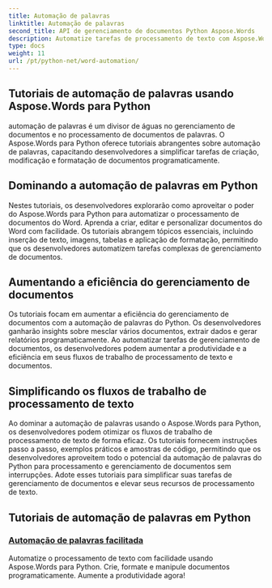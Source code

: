 ```yaml
---
title: Automação de palavras
linktitle: Automação de palavras
second_title: API de gerenciamento de documentos Python Aspose.Words
description: Automatize tarefas de processamento de texto com Aspose.Words para Python. Simplifique o gerenciamento de documentos e aumente a eficiência na automação de texto.
type: docs
weight: 11
url: /pt/python-net/word-automation/
---
```

## Tutoriais de automação de palavras usando Aspose.Words para Python

automação de palavras é um divisor de águas no gerenciamento de documentos e no processamento de documentos de palavras. O Aspose.Words para Python oferece tutoriais abrangentes sobre automação de palavras, capacitando desenvolvedores a simplificar tarefas de criação, modificação e formatação de documentos programaticamente.

## Dominando a automação de palavras em Python

Nestes tutoriais, os desenvolvedores explorarão como aproveitar o poder do Aspose.Words para Python para automatizar o processamento de documentos do Word. Aprenda a criar, editar e personalizar documentos do Word com facilidade. Os tutoriais abrangem tópicos essenciais, incluindo inserção de texto, imagens, tabelas e aplicação de formatação, permitindo que os desenvolvedores automatizem tarefas complexas de gerenciamento de documentos.

## Aumentando a eficiência do gerenciamento de documentos

Os tutoriais focam em aumentar a eficiência do gerenciamento de documentos com a automação de palavras do Python. Os desenvolvedores ganharão insights sobre mesclar vários documentos, extrair dados e gerar relatórios programaticamente. Ao automatizar tarefas de gerenciamento de documentos, os desenvolvedores podem aumentar a produtividade e a eficiência em seus fluxos de trabalho de processamento de texto e documentos.

## Simplificando os fluxos de trabalho de processamento de texto

Ao dominar a automação de palavras usando o Aspose.Words para Python, os desenvolvedores podem otimizar os fluxos de trabalho de processamento de texto de forma eficaz. Os tutoriais fornecem instruções passo a passo, exemplos práticos e amostras de código, permitindo que os desenvolvedores aproveitem todo o potencial da automação de palavras do Python para processamento e gerenciamento de documentos sem interrupções. Adote esses tutoriais para simplificar suas tarefas de gerenciamento de documentos e elevar seus recursos de processamento de texto.

## Tutoriais de automação de palavras em Python
### [Automação de palavras facilitada](./word-automation-made-easy/)
Automatize o processamento de texto com facilidade usando Aspose.Words para Python. Crie, formate e manipule documentos programaticamente. Aumente a produtividade agora!